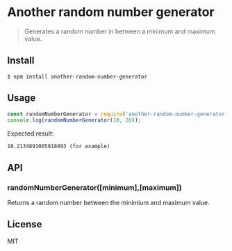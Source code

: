 # Another random number generator

> Generates a random number in between a minimum and maximum value.

## Install
```
$ npm install another-random-number-generator
```

## Usage 
```js
const randomNumberGenerator = require('another-random-number-generator');
console.log(randomNumberGenerator(10, 20));
```
Expected result:
```
10.2134891005918493 (for example)
```

## API

### randomNumberGenerator([minimum],[maximum])

Returns a random number between the minimium and maximum value.

## License

MIT
